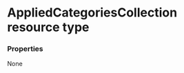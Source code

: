 # AppliedCategoriesCollection resource type



### Properties
None

<!-- uuid: ed33fede-7325-4a0a-97cc-2b95925f6975
2015-10-16 22:29:33 UTC -->
<!-- {
  "type": "#page.annotation",
  "description": "AppliedCategoriesCollection resource",
  "keywords": "",
  "section": "documentation",
  "tocPath": ""
}-->